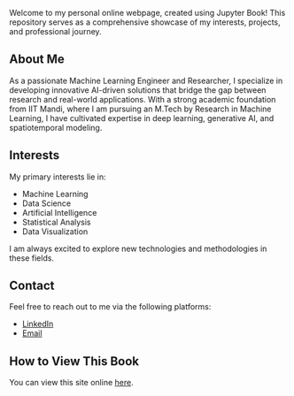 
Welcome to my personal online webpage, created using Jupyter Book! This repository serves as a comprehensive showcase of my interests, projects, and professional journey. 

## About Me

As a passionate Machine Learning Engineer and Researcher, I specialize in developing innovative AI-driven solutions that bridge the gap between research and real-world applications. With a strong academic foundation from IIT Mandi, where I am pursuing an M.Tech by Research in Machine Learning, I have cultivated expertise in deep learning, generative AI, and spatiotemporal modeling.


## Interests

My primary interests lie in:

- Machine Learning
- Data Science
- Artificial Intelligence
- Statistical Analysis
- Data Visualization

I am always excited to explore new technologies and methodologies in these fields.

<!-- ## Blog

I occasionally write about my experiences, learnings, and thoughts on various topics related to machine learning and data science. Check out my blog [here](link_to_blog). -->

## Contact

Feel free to reach out to me via the following platforms:

- [LinkedIn](https://www.linkedin.com/in/shivesh235)
- [Email](mailto:shivesh235@example.com)

## How to View This Book

You can view this site online [here](https://shivesh235.github.io/bio/).
